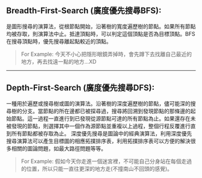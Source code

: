 ## Breadth-First-Search (廣度優先搜尋BFS): 
是圖形搜尋的演算法，從根節點開始，沿著樹的寬度遍歷樹的節點。如果所有節點均被存取，則演算法中止。抵達頂點時，可以判定這個頂點是否為目標頂點。BFS在搜尋頂點時，優先搜尋離起點較近的頂點。
> For Example:
今天不小心把隱形眼鏡弄掉時，會先蹲下去找離自己最近的地方，再去找遠一點的地方...XD

***
##  Depth-First-Search (廣度優先搜尋DFS): 
一種用於遍歷或搜尋樹或圖的演算法。沿著樹的深度遍歷樹的節點，儘可能深的搜尋樹的分支。當節點的所在邊都已被探尋過，搜尋將回溯到發現節點的那條邊的起始節點。這一過程一直進行到已發現從源節點可達的所有節點為止。如果還存在未被發現的節點，則選擇其中一個作為源節點並重複以上過程，整個行程反覆進行直到所有節點都被存取為止。
深度優先搜尋是圖論中的經典演算法，利用深度優先搜尋演算法可以產生目標圖的相應拓撲排序表，利用拓撲排序表可以方便的解決很多相關的圖論問題，如最大路徑問題等等。
> For Example:
假如今天你走進一個迷宮裡，不可能自己分身站在每個走過的位置，所以只能一直往更深的地方走(不撞南山不回頭的感覺)。



